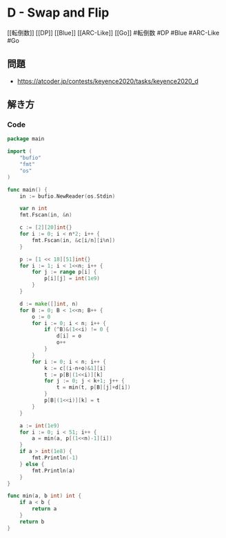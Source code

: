 # D - Swap and Flip
[[転倒数]] [[DP]] [[Blue]] [[ARC-Like]] [[Go]]
#転倒数 #DP #Blue #ARC-Like #Go 

## 問題
- https://atcoder.jp/contests/keyence2020/tasks/keyence2020_d

## 解き方
### Code
```go
package main

import (
	"bufio"
	"fmt"
	"os"
)

func main() {
	in := bufio.NewReader(os.Stdin)

	var n int
	fmt.Fscan(in, &n)

	c := [2][20]int{}
	for i := 0; i < n*2; i++ {
		fmt.Fscan(in, &c[i/n][i%n])
	}

	p := [1 << 18][51]int{}
	for i := 1; i < 1<<n; i++ {
		for j := range p[i] {
			p[i][j] = int(1e9)
		}
	}

	d := make([]int, n)
	for B := 0; B < 1<<n; B++ {
		o := 0
		for i := 0; i < n; i++ {
			if (^B)&(1<<i) != 0 {
				d[i] = o
				o++
			}
		}
		for i := 0; i < n; i++ {
			k := c[(i-n+o)&1][i]
			t := p[B|(1<<i)][k]
			for j := 0; j < k+1; j++ {
				t = min(t, p[B][j]+d[i])
			}
			p[B|(1<<i)][k] = t
		}
	}

	a := int(1e9)
	for i := 0; i < 51; i++ {
		a = min(a, p[(1<<n)-1][i])
	}
	if a > int(1e8) {
		fmt.Println(-1)
	} else {
		fmt.Println(a)
	}
}

func min(a, b int) int {
	if a < b {
		return a
	}
	return b
}
```